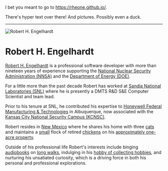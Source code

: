 I bet you meant to go to <https://rheone.github.io/>.

There's hyper text over there! And pictures. Possibly even a duck.

---

![Robert H. Engelhardt](https://rheone.github.io/images/avatar256.png)

# Robert H. Engelhardt

[Robert H. Engelhardt](https://rheone.github.io/index.html#rheone) is a professional software developer with more than nineteen years of experience supporting the [National Nuclear Security Administration (NNSA)](https://www.energy.gov/nnsa/national-nuclear-security-administration) and the [Department of Energy (DOE)](https://www.energy.gov/).

For a little more than the past decade Robert has worked at [Sandia National Laboratories (SNL)](https://www.sandia.gov/) where he is presently a DMTS R&D S&E Computer Scientist and team lead.

Prior to his tenure at SNL, he contributed his expertise to [Honeywell Federal Manufacturing & Technologies](https://kcnsc.doe.gov/) in Albuquerque, now associated with the [Kansas City National Security Campus (KCNSC)](https://kcnsc.doe.gov/).

Robert resides in [New Mexico](https://www.nm.gov/) where he shares his home with three [cats](https://en.wikipedia.org/wiki/Cat) and maintains a [small](https://www.thesaurus.com/browse/small) flock of retired [chickens](https://en.wikipedia.org/wiki/Chicken) on his [approximately one-acre property](https://www.wolframalpha.com/input?key=&i=about+one+acre).

Outside of his professional life Robert's interests include binging [audiobooks](https://en.wikipedia.org/wiki/Reel-to-reel_audio_tape_recording) on [long walks](https://maps.app.goo.gl/9pjPokohv1dF4juf8), indulging in his [hobby of collecting hobbies](https://www.google.com/search?q=recursion), and nurturing his unsatiated curiosity, which is a driving force in both his personal and professional explorations.
